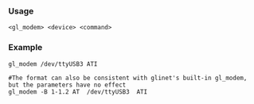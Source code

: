 ### Usage

```
<gl_modem> <device> <command>
```

### Example

```
gl_modem /dev/ttyUSB3 ATI

#The format can also be consistent with glinet's built-in gl_modem, but the parameters have no effect
gl_modem -B 1-1.2 AT  /dev/ttyUSB3  ATI
```
